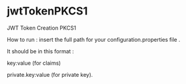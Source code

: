 # jwtTokenPKCS1
JWT Token Creation PKCS1

How to run : insert the full path for your configuration.properties file .

It should be in this format : 

key:value (for claims)

private.key:value (for private key).
